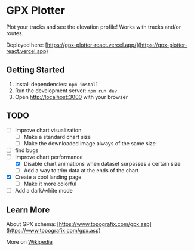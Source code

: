 # GPX Plotter

Plot your tracks and see the elevation profile! 
Works with tracks and/or routes.

Deployed here: [https://gpx-plotter-react.vercel.app/](https://gpx-plotter-react.vercel.app)

## Getting Started

1) Install dependencies: `npm install`
2) Run the development server: `npm run dev`
3) Open [http://localhost:3000](http://localhost:3000) with your browser

## TODO

- [ ] Improve chart visualization
  - [ ] Make a standard chart size
  - [ ] Make the downloaded image always of the same size
- [ ] find bugs
- [ ] Improve chart performance
   - [x] Disable chart animations when dataset surpasses a certain size
   - [ ] Add a way to trim data at the ends of the chart
- [x] Create a cool landing page
  - [ ] Make it more colorful
- [ ] Add a dark/white mode

## Learn More

About GPX schema: [https://www.topografix.com/gpx.asp](https://www.topografix.com/gpx.asp)

More on [Wikipedia](https://en.wikipedia.org/wiki/GPS_Exchange_Format)
